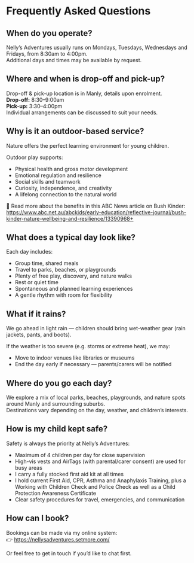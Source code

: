 ---
---

# Frequently Asked Questions

## When do you operate?

Nelly’s Adventures usually runs on Mondays, Tuesdays, Wednesdays and Fridays, from 8:30am to 4:00pm.  
Additional days and times may be available by request.

## Where and when is drop-off and pick-up?

Drop-off & pick-up location is in Manly, details upon enrolment.  
**Drop-off:** 8:30–9:00am  
**Pick-up:** 3:30–4:00pm  
Individual arrangements can be discussed to suit your needs.

## Why is it an outdoor-based service?

Nature offers the perfect learning environment for young children.

Outdoor play supports:  
- Physical health and gross motor development  
- Emotional regulation and resilience  
- Social skills and teamwork  
- Curiosity, independence, and creativity  
- A lifelong connection to the natural world  

🌱 Read more about the benefits in this ABC News article on Bush Kinder:  
https://www.abc.net.au/abckids/early-education/reflective-journal/bush-kinder-nature-wellbeing-and-resilience/13390968+

## What does a typical day look like?

Each day includes:  
- Group time, shared meals  
- Travel to parks, beaches, or playgrounds  
- Plenty of free play, discovery, and nature walks  
- Rest or quiet time  
- Spontaneous and planned learning experiences  
- A gentle rhythm with room for flexibility

## What if it rains?

We go ahead in light rain — children should bring wet-weather gear (rain jackets, pants, and boots).  

If the weather is too severe (e.g. storms or extreme heat), we may:  
- Move to indoor venues like libraries or museums  
- End the day early if necessary — parents/carers will be notified

## Where do you go each day?

We explore a mix of local parks, beaches, playgrounds, and nature spots around Manly and surrounding suburbs.  
Destinations vary depending on the day, weather, and children’s interests.

## How is my child kept safe?

Safety is always the priority at Nelly’s Adventures:  
- Maximum of 4 children per day for close supervision  
- High-vis vests and AirTags (with parental/carer consent) are used for busy areas  
- I carry a fully stocked first aid kit at all times  
- I hold current First Aid, CPR, Asthma and Anaphylaxis Training, plus a Working with Children Check and Police Check as well as a Child Protection Awareness Certificate  
- Clear safety procedures for travel, emergencies, and communication

## How can I book?

Bookings can be made via my online system:  
👉 https://nellysadventures.setmore.com/  

Or feel free to get in touch if you’d like to chat first.
